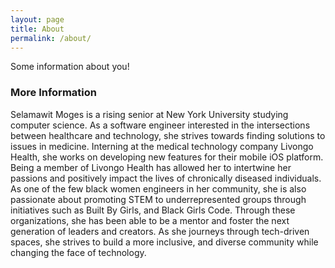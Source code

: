 ```yaml
---
layout: page
title: About
permalink: /about/
---
```


Some information about you!

### More Information

Selamawit Moges is a rising senior at New York University studying computer science. As a software engineer interested in the intersections between healthcare and technology, she strives towards finding solutions to issues in medicine. Interning at the medical technology company Livongo Health, she works on developing new features for their mobile iOS platform. Being a member of Livongo Health has allowed her to intertwine her passions and positively impact the lives of chronically diseased individuals.
As one of the few black women engineers in her community, she is also passionate about promoting STEM to underrepresented groups through initiatives such as Built By Girls, and Black Girls Code. Through these organizations, she has been able to be a mentor and foster the next generation of leaders and creators. As she journeys through tech-driven spaces, she strives to build a more inclusive, and diverse community while changing the face of technology. 

